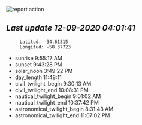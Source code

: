 ![report action](https://github.com/matiasz8/actions-for-reports/workflows/report%20action/badge.svg?branch=develop) 


## *****Last update 12-09-2020 04:01:41*****



		 Latitud: -34.61315
		 Longitud: -58.37723

 - sunrise 	 9:55:17 AM
 - sunset 	 9:43:28 PM
 - solar_noon 	 3:49:22 PM
 - day_length 	 11:48:11
 - civil_twilight_begin 	 9:30:13 AM
 - civil_twilight_end 	 10:08:31 PM
 - nautical_twilight_begin 	 9:01:02 AM
 - nautical_twilight_end 	 10:37:42 PM
 - astronomical_twilight_begin 	 8:31:43 AM
 - astronomical_twilight_end 	 11:07:02 PM
